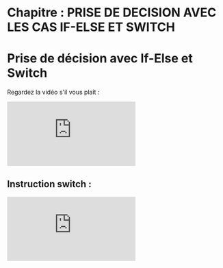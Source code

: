 # Chapitre : PRISE DE DECISION AVEC LES CAS IF-ELSE ET SWITCH


# Prise de décision avec If-Else et Switch

Regardez la vidéo s'il vous plaît :

<iframe allowfullscreen="true" frameborder="0" src="https://www.youtube.com/embed/IsG4Xd6LlsM"></iframe>

## Instruction switch :

<iframe allowfullscreen="true" frameborder="0" src="https://www.youtube.com/embed/z2fcWdoph4U"></iframe>
